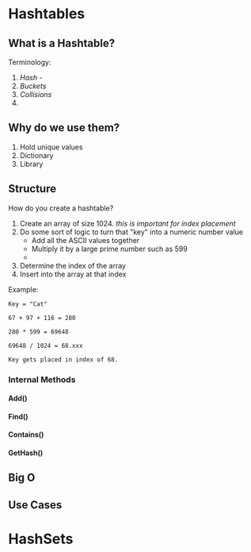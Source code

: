 # Hashtables

## What is a Hashtable?

Terminology:
1. *Hash* - 
2. *Buckets*
3. *Collisions*
4. 

## Why do we use them?
1. Hold unique values
2. Dictionary
3. Library

## Structure
How do you create a hashtable? 

1. Create an array of size 1024. *this is important for index placement*
2. Do some sort of logic to turn that "key" into a numeric number value
   - Add all the ASCII values together
   - Multiply it by a large prime number such as 599
   - 
3. Determine the index of the array
4. Insert into the array at that index

Example:

```
Key = "Cat"

67 + 97 + 116 = 280

280 * 599 = 69648

69648 / 1024 = 68.xxx

Key gets placed in index of 68. 
```



### Internal Methods
#### Add()

#### Find()

#### Contains()

#### GetHash()

## Big O

## Use Cases

# HashSets

